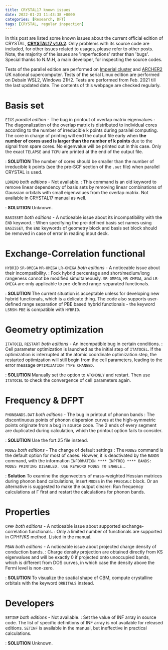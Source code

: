 ```yaml
---
title: CRYSTAL17 known issues
date: 2022-01-23 11:43:38 +0000
categories: [Research, DFT]
tags: [CRYSTAL, regular inspection]
---
```

In this post are listed some known issues about the current official edition of CRYSTAL, [**CRYSTAL17 v1.0.2**](https://www.crystal.unito.it/index.php). Only problems with its source code are included, for other issues related to usages, please refer to other posts. Note, the majority of the issues are 'imperfections' rather than 'bugs'. Special thanks to N.M.H, a main developer, for inspecting the source codes. 

Tests of the parallel edition are performed on [Imperial cluster](https://www.imperial.ac.uk/admin-services/ict/self-service/research-support/rcs/) and [ARCHER2](https://www.archer2.ac.uk/) UK national supercomputer. Tests of the serial Linux edition are performed on Debain WSL2, Windows 21H2. Tests are performed from Feb. 2021 till the last updated date. The contents of this webpage are checked regularly. 

# Basis set
`EIGS` *parallel edition* - The bug in printout of overlap matrix eigenvalues
: The diagonalization of the overlap matrix is distributed to individual cores according to the number of irreducible k points during parallel computing. The core in charge of printing will end the output file early when **the number of cores used is larger than the number of k points** due to the signal from spare cores. No eigenvalue will be printed out in this case. Only the exact `TELAPSE` and `TCPU` are printed at the end of the output file. 

: **SOLUTION** The number of cores should be smaller than the number of irreducible k points (see the pre-SCF section of the `.out` file) when parallel CRYSTAL is used. 

`LDREMO` *both editions* - Not available.
: This command is an old keyword to remove linear dependency of basis sets by removing linear combinations of Gaussian orbitals with small eigenvalues from the overlap matrix. Not available in CRYSTAL17 manual as well. 

: **SOLUTION** Unknown.

`BASISSET` *both editions* - A noticeable issue about its incompatibility with the `END` keyword. 
: When specifying the pre-defined basis set names using `BASISSET`, the `END` keywords of geometry block and basis set block should be removed in case of error in reading input deck. 


# Exchange-Correlation functional
`HYBRID` `SR-OMEGA` `MR-OMEGA` `LR-OMEGA` *both editions* - A noticeable issue about their incompatibility. 
: Fock hybrid percentage and short/medium/long rangeness cannot be modified simultaneously. `SR-OMEGA`, `MR-OMEGA`, and `LR-OMEGA` are only applicable to pre-defined range-separated functionals. 

: **SOLUTION** The current situation is acceptable unless for developing new hybrid functionals, which is a delicate thing. The code also supports user-defined range separation of PBE based hybrid functionals - the keyword `LSRSH-PBE` is compatible with `HYBRID`. 

# Geometry optimization
`ITATOCEL` `RESTART` *both editions* - An incompatible bug in certain conditions. 
: Cell parameter optimization is launched as the initial step of `ITATOCEL`. If the optimization is interrupted at the atomic coordinate optimization step, the restarted optimization will still begin from the cell parameters, leading to the error message `OPTIMIZATION TYPE CHANGED`. 

: **SOLUTION** Manually set the option to `ATOMONLY` and restart. Then use `ITATOCEL` to check the convergence of cell parameters again. 

# Frequency & DFPT
`PHONBANDS.DAT` *both editions* - The bug in printout of phonon bands
: The discontinuous points of phonon dispersion curves at the high-symmetric points originate from a bug in source code. The 2 ends of every segment are duplicated during calculation, which the printout option fails to consider. 

: **SOLUTION** Use the fort.25 file instead. 

`MODES` *both editions* - The change of default settings
: The `MODES` command is the default option for most of cases. Howver, it is deactivated by the `BANDS` command, with the information `INFORMATION **** INPFREQ **** BANDS: MODES PRINTING DISABLED. USE KEYWORD MODES TO ENABLE.`.

: **Solution** To examine the eigenvectors of mass-weighted Hessian matrices during phonon band calculations, insert `MODES` in the `FREQCALC` block. Or an alternative is suggested to make the output clearer: Run frequency calculations at Γ first and restart the calculations for phonon bands. 

# Properties
`CPHF` *both editions* - A noticeable issue about supported exchange-correlation functionals. 
: Only a limited number of functionals are supported in CPHF/KS method. Listed in the manual.  

`PBAN` *both editions* - A noticeable issue about projected charge density of conduction bands. 
: Charge density projection are obtained directly from KS eigenvalues and will be exactly 0 if projected onto unoccupied bands, which is different from DOS curves, in which case the density above the Fermi level is non-zero. 

: **SOLUTION** To visualize the spatial shape of CBM, compute crystalline orbitals with the keyword `ORBITALS` instead. 

# Developers
`SETINF` *both editions* - Not available.
: Set the value of INF array in source code. The list of specific definitions of INF array is not available for released editions. `SETINF` is available in the manual, but ineffective in practical calculations. 

: **SOLUTION** Unknown. 